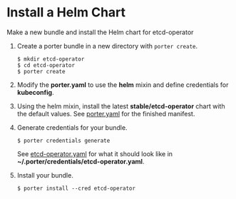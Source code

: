 # Install a Helm Chart

Make a new bundle and install the Helm chart for etcd-operator

1. Create a porter bundle in a new directory with `porter create`.
    ```console
    $ mkdir etcd-operator
    $ cd etcd-operator
    $ porter create
    ```
1. Modify the **porter.yaml** to use the **helm** mixin and define credentials for **kubeconfig**. 
1. Using the helm mixin, install the latest **stable/etcd-operator** chart with the default values. See [porter.yaml](porter.yaml) for the finished manifest.
1. Generate credentials for your bundle.
    ```console
    $ porter credentials generate
    ```
    
    See [etcd-operator.yaml](etcd-operator.yaml) for what it should look like in **~/.porter/credentials/etcd-operator.yaml**.
1. Install your bundle.
    ```console
    $ porter install --cred etcd-operator
    ```